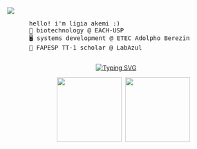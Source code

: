 <div>
  <div  display="inline-block">
    <img src="https://pa1.aminoapps.com/7668/e823dd5d02877124689a9a0e00ad482d84d8c55ar1-500-250_hq.gif">
  </div>
  <div display="inline-block">
    <pre>
      hello! i'm ligia akemi :)
      🧬 biotechnology @ EACH-USP
      🖥️ systems development @ ETEC Adolpho Berezin
      🦠 FAPESP TT-1 scholar @ LabAzul 
    </pre>
  </div>
</div>

<div align="center">
  <a href="https://git.io/typing-svg"><img src="https://readme-typing-svg.demolab.com?font=Fira+Code&pause=1000&color=FF6E96&width=435&lines=hello!+this+is+ligia+akemi+%3A)" alt="Typing SVG" /></a>
</div>


<div align="center">
  <pre>
    <img height="150px" src="https://github-readme-stats.vercel.app/api/top-langs/?username=limiyama&layout=compact&langs_count=8&theme=dracula&hide_border=true"/> <img height="150px" src="https://github-readme-stats.vercel.app/api?username=limiyama&theme=dracula&hide_border=true&include_all_commits=false&count_private=false"/>
  </pre>
</a>
</div>
